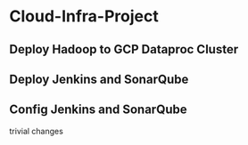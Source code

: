 # Cloud-Infra-Project

## Deploy Hadoop to GCP Dataproc Cluster

## Deploy Jenkins and SonarQube

## Config Jenkins and SonarQube

trivial changes